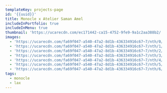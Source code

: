 ```yaml
---
templateKey: projects-page
id: '{{uuid}}'
title: Monocle x Atelier Saman Amel
includeInPortfolio: true
includeInMenu: true
thumbnail: 'https://ucarecdn.com/ec171442-ca15-4752-9fe9-9a1c2aa388b2/'
images:
  - 'https://ucarecdn.com/fa69f047-a540-47a2-8d1b-436334916c67~7/nth/0/'
  - 'https://ucarecdn.com/fa69f047-a540-47a2-8d1b-436334916c67~7/nth/1/'
  - 'https://ucarecdn.com/fa69f047-a540-47a2-8d1b-436334916c67~7/nth/2/'
  - 'https://ucarecdn.com/fa69f047-a540-47a2-8d1b-436334916c67~7/nth/3/'
  - 'https://ucarecdn.com/fa69f047-a540-47a2-8d1b-436334916c67~7/nth/4/'
  - 'https://ucarecdn.com/fa69f047-a540-47a2-8d1b-436334916c67~7/nth/5/'
  - 'https://ucarecdn.com/fa69f047-a540-47a2-8d1b-436334916c67~7/nth/6/'
tags:
  - monocle
  - lax
---
```



